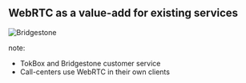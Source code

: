 ##  WebRTC as a value-add for existing services

![Bridgestone](img/bridgestone.jpg)

note:
- TokBox and Bridgestone customer service
- Call-centers use WebRTC in their own clients
